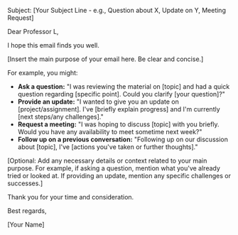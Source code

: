 Subject: [Your Subject Line - e.g., Question about X, Update on Y, Meeting Request]

Dear Professor L,

I hope this email finds you well.

[Insert the main purpose of your email here. Be clear and concise.]

For example, you might:
*   **Ask a question:** "I was reviewing the material on [topic] and had a quick question regarding [specific point]. Could you clarify [your question]?"
*   **Provide an update:** "I wanted to give you an update on [project/assignment]. I've [briefly explain progress] and I'm currently [next steps/any challenges]."
*   **Request a meeting:** "I was hoping to discuss [topic] with you briefly. Would you have any availability to meet sometime next week?"
*   **Follow up on a previous conversation:** "Following up on our discussion about [topic], I've [actions you've taken or further thoughts]."

[Optional: Add any necessary details or context related to your main purpose. For example, if asking a question, mention what you've already tried or looked at. If providing an update, mention any specific challenges or successes.]

Thank you for your time and consideration.

Best regards,

[Your Name]